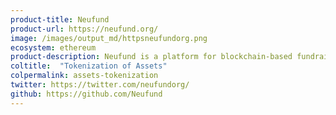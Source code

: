 ```yaml
---
product-title: Neufund
product-url: https://neufund.org/
image: /images/output_md/httpsneufundorg.png
ecosystem: ethereum
product-description: Neufund is a platform for blockchain-based fundraising and assets tokenization.
coltitle:  "Tokenization of Assets"
colpermalink: assets-tokenization
twitter: https://twitter.com/neufundorg/
github: https://github.com/Neufund
---
```


